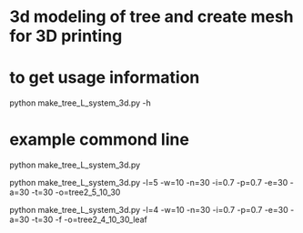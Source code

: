 # 3d modeling of tree and create mesh for 3D printing

# to get usage information
python make_tree_L_system_3d.py -h

# example commond line
python make_tree_L_system_3d.py

python make_tree_L_system_3d.py -l=5 -w=10 -n=30 -i=0.7 -p=0.7 -e=30 -a=30 -t=30 -o=tree2_5_10_30

python make_tree_L_system_3d.py -l=4 -w=10 -n=30 -i=0.7 -p=0.7 -e=30 -a=30 -t=30 -f -o=tree2_4_10_30_leaf
